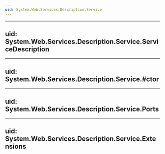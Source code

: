 ```yaml
---
uid: System.Web.Services.Description.Service
---
```


---
uid: System.Web.Services.Description.Service.ServiceDescription
---

---
uid: System.Web.Services.Description.Service.#ctor
---

---
uid: System.Web.Services.Description.Service.Ports
---

---
uid: System.Web.Services.Description.Service.Extensions
---
